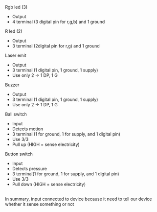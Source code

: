 Rgb led (3)
- Output
- 4 terminal (3 digital pin for r,g,b) and 1 ground

R led (2)
- Output
- 3 terminal (2digital pin for r,g) and 1 ground

Laser emit 
- Output
- 3 terminal (1 digital pin, 1 ground, 1 supply)
- Use only 2 -> 1 DP, 1 G

Buzzer
- Output
- 3 terminal (1 digital pin, 1 ground, 1 supply)
- Use only 2 -> 1 DP, 1 G

Ball switch
- Input
- Detects motion
- 3 terminal (1 for ground, 1 for supply, and 1 digital pin)
- Use 3/3
- Pull up (HIGH = sense electricity)

Button switch
- Input
- Detects pressure
- 3 terminal(1 for ground, 1 for supply, and 1 digital pin)
- Use 3/3
- Pull down (HIGH = sense electricity)

<br/>
In summary, input connected to device because it need to tell our device whether it sense something or not